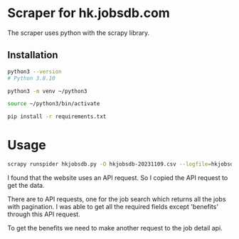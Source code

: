 # Scraper for hk.jobsdb.com

The scraper uses python with the scrapy library.

## Installation
```sh
python3 --version
# Python 3.8.10

python3 -m venv ~/python3

source ~/python3/bin/activate

pip install -r requirements.txt
```

# Usage
```sh
scrapy runspider hkjobsdb.py -O hkjobsdb-20231109.csv --logfile=hkjobsdb-20231109.log
```

I found that the website uses an API request. So I copied the API request to get the data.

There are to API requests, one for the job search which returns all the jobs with pagination. I was able to get 
all the required fields except 'benefits' through this API request.

To get the benefits we need to make another request to the job detail api.


